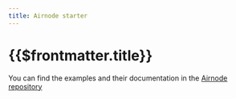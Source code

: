 ```yaml
---
title: Airnode starter
---
```


<!-- markdownlint-disable -->
# {{$frontmatter.title}}

<!-- Table of content is removed since there is only a single short section-->

You can find the examples and their documentation in the [Airnode
repository](https://github.com/api3dao/airnode/tree/master/packages/examples)
